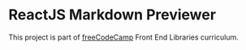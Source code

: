# ReactJS Markdown Previewer

This project is part of [freeCodeCamp](https://www.freecodecamp.org/) Front End Libraries curriculum.

